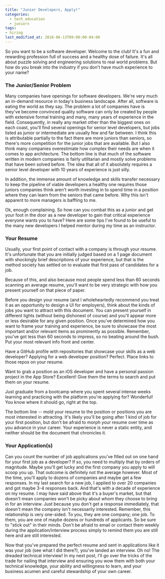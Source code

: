 ```yaml
---
title: "Junior Developers, Apply!"
categories:
  - tech_education
  - juniors
tags:
- hiring
last_modified_at: 2018-06-13T09:00:00-04:00
---
```

So you want to be a software developer. Welcome to the club! It's a fun and rewarding profession full of success and a healthy dose of failure. It's all about puzzle solving and engineering solutions to real world problems. But how do you break into the industry if you don't have much experience to your name?

### The Junior/Senior Problem

Many companies have openings for software developers. We're very much an in-demand resource in today's business landscape. After all, software is eating the world as they say. The problem a lot of companies have is they've become convinced quality software can only be created by people with extensive formal training and many, many years of experience in the field. Consequently, in really any market other than the biggest ones on each coast, you'll find several openings for senior level developers, but jobs listed as junior or intermediate are usually few and far between. I think this is attributable partially to the fact there are more juniors than seniors, so there's more competition for the junior jobs that are available. But I also think many companies overestimate how complex their needs are when it comes to app architecture. The bottom line is that much of the software written in modern companies is fairly utilitarian and mostly solve problems that have been solved before. The idea that all of it absolutely requires a senior level developer with 10 years of experience is just silly.

In addition, the immense amount of knowledge and skills transfer necessary to keep the pipeline of viable developers a healthy one requires those juniors companies think aren't worth investing in to spend time in a position where they can learn from the seniors that came before. Why this isn't apparent to more managers is baffling to me.

Ok, enough complaining. So how can you combat this as a junior and get your foot in the door as a new developer to gain that critical experience everyone wants you to have? Here are some tips I've found to be useful to the many new developers I helped mentor during my time as an instructor.

### Your Resume

Usually, your first point of contact with a company is through your resume. It's unfortunate that you are initially judged based on a 1 page document with shockingly brief descriptions of your experience, but that is the method society has settled on to evaluate that first pass of candidates for a job.

Because of this, and also because most people spend less than 60 seconds scanning an average resume, you'll want to be very strategic with how you present yourself on that piece of paper.

Before you design your resume (and I wholeheartedly recommend you treat it as an opportunity to design a UI for employers), think about the kinds of jobs you want to attract with this document. You can present yourself in different lights (without being dishonest of course) and you'll appear more or less desirable for any given position. Once you've determined how you want to frame your training and experience, be sure to showcase the most important and/or relevant items as prominently as possible. Remember, you've got less than 60 seconds to impress, so no beating around the bush. Put your most relevant info front and center.

Have a GitHub profile with repositories that showcase your skills as a web developer? Applying for a web developer position? Perfect. Place links to those repos on your resume.

Want to grab a position as an iOS developer and have a personal passion project in the App Store? Excellent! Give them the terms to search and put them on your resume.

Just graduate from a bootcamp where you spent several intense weeks learning and practicing with the platform you're applying for? Wonderful! You know where it should go, right at the top.

The bottom line -- mold your resume to the position or positions you are most interested in attracting. It's likely you'll be going after 1 kind of job for your first position, but don't be afraid to morph your resume over time as you advance in your career. Your experience is never a static entity, and neither should be the document that chronicles it.

### Your Application(s)

Can you count the number of job applications you've filled out on one hand for your first job as a developer? If so, you need to multiply that by orders of magnitude. Maybe you'll get lucky and the first company you apply to will scoop you up. That outcome is definitely not the average however. Most of the time, you'll apply to dozens of companies and maybe get a few responses. In my last search for a new job, I applied to over 20 companies and got maybe 3-4 responses back. And that's with a decade of experience on my resume. I may have said above that it's a buyer's market, but that doesn't mean companies won't be picky about whom they choose to bring in for an interview. Just because you don't get a response immediately, that doesn't mean the company isn't necessarily interested. Remember, this relationship is very one-sided. To you, they are one company; one job. To them, you are one of maybe dozens or hundreds of applicants. So be sure to "stick out" in their minds. Don't be afraid to email or contact them weekly during the application/interview process simply to remind them you are still here and are still interested.

Now that you've prepared the perfect resume and sent in applications like it was your job (see what I did there?), you've landed an interview. Oh no! The dreaded technical interview! In my next post, I'll go over the tricks of the trade for nailing that interview and ensuring you wow them with both your technical knowledge, your ability and willingness to learn, and your business acumen and careful stewardship of your own career.